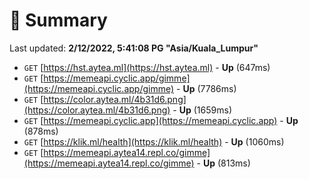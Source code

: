 # 📖 Summary
Last updated: **2/12/2022, 5:41:08 PG "Asia/Kuala_Lumpur"**

- `GET` [https://hst.aytea.ml](https://hst.aytea.ml) - **Up** (647ms)
- `GET` [https://memeapi.cyclic.app/gimme](https://memeapi.cyclic.app/gimme) - **Up** (7786ms)
- `GET` [https://color.aytea.ml/4b31d6.png](https://color.aytea.ml/4b31d6.png) - **Up** (1659ms)
- `GET` [https://memeapi.cyclic.app](https://memeapi.cyclic.app) - **Up** (878ms)
- `GET` [https://klik.ml/health](https://klik.ml/health) - **Up** (1060ms)
- `GET` [https://memeapi.aytea14.repl.co/gimme](https://memeapi.aytea14.repl.co/gimme) - **Up** (813ms)
